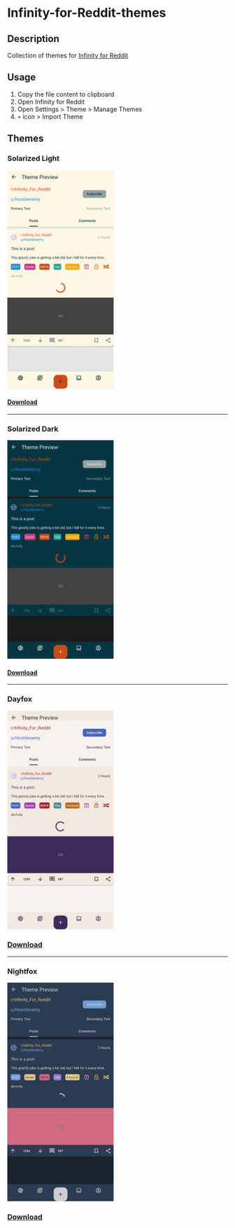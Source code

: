 # Infinity-for-Reddit-themes

## Description

Collection of themes for [Infinity for Reddit](https://github.com/Docile-Alligator/Infinity-For-Reddit)

## Usage

1. Copy the file content to clipboard
2. Open Infinity for Reddit
3. Open Settings > Theme > Manage Themes
4. `+` icon > Import Theme

## Themes

### Solarized Light

<img src="./docs/assets/screenshot-solarized-light.png" height="500px">

#### [Download](./themes/solarized-light.json)

---

### Solarized Dark

<img src="./docs/assets/screenshot-solarized-dark.png" height="500px">

#### [Download](./themes/solarized-dark.json)

---

### Dayfox

<img src="./docs/assets/screenshot-dayfox.png" height="500px">

### [Download](./themes/dayfox.json)

---

### Nightfox

<img src="./docs/assets/screenshot-nightfox.png" height="500px">

### [Download](./themes/nightfox.json)
